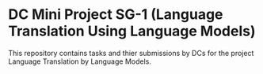 # DC Mini Project SG-1 (Language Translation Using Language Models)

This repository contains tasks and thier submissions by DCs for the project Language Translation by Language Models.
